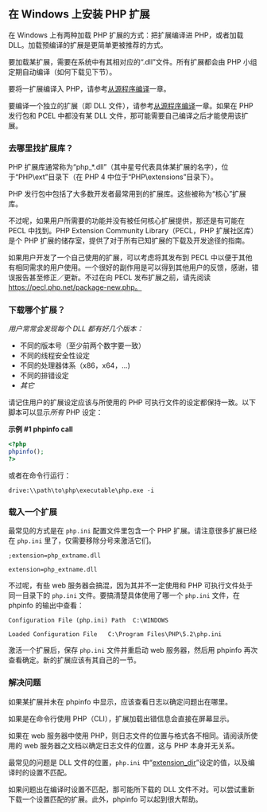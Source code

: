 在 Windows 上安装 PHP 扩展
--------------------------

在 Windows 上有两种加载 PHP 扩展的方式：把扩展编译进 PHP，或者加载
DLL。加载预编译的扩展是更简单更被推荐的方式。

要加载某扩展，需要在系统中有其相对应的“.dll”文件。所有扩展都会由 PHP
小组定期自动编译（如何下载见下节）。

要将一扩展编译入
PHP，请参考<a href="/install/windows/legacy/index.html#install.windows.legacy.building" class="link">从源程序编译</a>一章。

要编译一个独立的扩展（即 DLL
文件），请参考<a href="/install/windows/legacy/index.html#install.windows.legacy.building" class="link">从源程序编译</a>一章。如果在
PHP 发行包和 PCEL 中都没有某 DLL
文件，那可能需要自己编译之后才能使用该扩展。

### 去哪里找扩展库？

PHP
扩展库通常称为“php\_\*.dll”（其中星号代表具体某扩展的名字），位于“PHP\\ext”目录下（在
PHP 4 中位于“PHP\\extensions”目录下）。

PHP 发行包中包括了大多数开发者最常用到的扩展库。这些被称为“核心”扩展库。

不过呢，如果用户所需要的功能并没有被任何核心扩展提供，那还是有可能在
PECL 中找到。PHP Extension Community Library（PECL，PHP 扩展社区库）是个
PHP 扩展的储存室，提供了对于所有已知扩展的下载及开发途径的指南。

如果用户开发了一个自己使用的扩展，可以考虑将其发布到 PECL
中以便于其他有相同需求的用户使用。一个很好的副作用是可以得到其他用户的反馈，感谢，错误报告甚至修正／更新。不过在向
PECL 发布扩展之前，请先阅读 https://pecl.php.net/package-new.php。

### 下载哪个扩展？

*用户常常会发现每个 DLL 都有好几个版本：*

-   <span class="simpara"> 不同的版本号（至少前两个数字要一致） </span>
-   <span class="simpara"> 不同的线程安全性设定 </span>
-   <span class="simpara"> 不同的处理器体系（x86，x64，...) </span>
-   <span class="simpara"> 不同的排错设定 </span>
-   <span class="simpara"> *其它* </span>

请记住用户的扩展设定应该与所使用的 PHP
可执行文件的设定都保持一致。以下脚本可以显示*所有* PHP 设定：

**示例 \#1 <span class="function">phpinfo</span> call**

``` php
<?php
phpinfo();
?>
```

或者在命令行运行：

    drive:\\path\to\php\executable\php.exe -i

### 载入一个扩展

最常见的方式是在 `php.ini` 配置文件里包含一个 PHP
扩展。请注意很多扩展已经在 `php.ini` 里了，仅需要移除分号来激活它们。

    ;extension=php_extname.dll

    extension=php_extname.dll

不过呢，有些 web 服务器会搞混，因为其并不一定使用和 PHP
可执行文件处于同一目录下的 `php.ini` 文件。要搞清楚具体使用了哪一个
`php.ini` 文件，在 <span class="function">phpinfo</span> 的输出中查看：

    Configuration File (php.ini) Path  C:\WINDOWS

    Loaded Configuration File   C:\Program Files\PHP\5.2\php.ini

激活一个扩展后，保存 `php.ini` 文件并重启动 web 服务器，然后用 <span
class="function">phpinfo</span>
再次查看确定。新的扩展应该有其自己的一节。

### 解决问题

如果某扩展并未在 <span class="function">phpinfo</span>
中显示，应该查看日志以确定问题出在哪里。

如果是在命令行使用 PHP（CLI），扩展加载出错信息会直接在屏幕显示。

如果在 web 服务器中使用
PHP，则日志文件的位置与格式各不相同。请阅读所使用的 web
服务器之文档以确定日志文件的位置，这与 PHP 本身并无关系。

最常见的问题是 DLL 文件的位置，`php.ini`
中“<a href="/ini/core.html#ini.extension-dir" class="link">extension_dir</a>”设定的值，以及编译时的设置不匹配。

如果问题出在编译时设置不匹配，那可能所下载的 DLL
文件不对。可以尝试重新下载一个设置匹配的扩展。此外，<span
class="function">phpinfo</span> 可以起到很大帮助。
